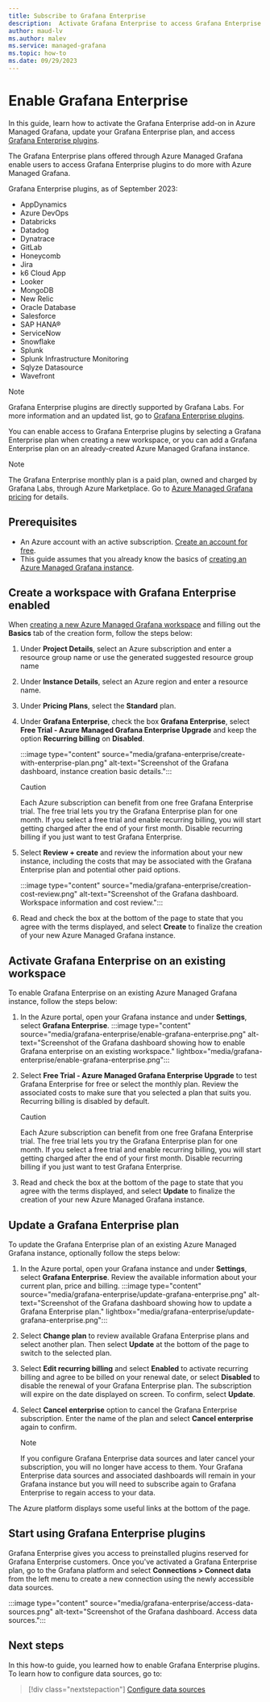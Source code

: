 ```yaml
---
title: Subscribe to Grafana Enterprise
description:  Activate Grafana Enterprise to access Grafana Enterprise plugins within Azure Managed Grafana
author: maud-lv
ms.author: malev
ms.service: managed-grafana
ms.topic: how-to 
ms.date: 09/29/2023
---
```


# Enable Grafana Enterprise

In this guide, learn how to activate the Grafana Enterprise add-on in Azure Managed Grafana, update your Grafana Enterprise plan, and access [Grafana Enterprise plugins](https://grafana.com/docs/plugins/).

The Grafana Enterprise plans offered through Azure Managed Grafana enable users to access Grafana Enterprise plugins to do more with Azure Managed Grafana.

Grafana Enterprise plugins, as of September 2023:

- AppDynamics
- Azure DevOps
- Databricks
- Datadog
- Dynatrace
- GitLab
- Honeycomb
- Jira
- k6 Cloud App
- Looker
- MongoDB
- New Relic
- Oracle Database
- Salesforce
- SAP HANA®
- ServiceNow
- Snowflake
- Splunk
- Splunk Infrastructure Monitoring
- Sqlyze Datasource
- Wavefront

> [!NOTE]
> Grafana Enterprise plugins are directly supported by Grafana Labs. For more information and an updated list, go to [Grafana Enterprise plugins](https://grafana.com/docs/plugins/).

You can enable access to Grafana Enterprise plugins by selecting a Grafana Enterprise plan when creating a new workspace, or you can add a Grafana Enterprise plan on an already-created Azure Managed Grafana instance.

> [!NOTE]
> The Grafana Enterprise monthly plan is a paid plan, owned and charged by Grafana Labs, through Azure Marketplace. Go to [Azure Managed Grafana pricing](https://azure.microsoft.com/pricing/details/managed-grafana/) for details.

## Prerequisites

- An Azure account with an active subscription. [Create an account for free](https://azure.microsoft.com/free).
- This guide assumes that you already know the basics of [creating an Azure Managed Grafana instance](quickstart-managed-grafana-portal.md).

## Create a workspace with Grafana Enterprise enabled

When [creating a new Azure Managed Grafana workspace](quickstart-managed-grafana-portal.md) and filling out the **Basics** tab of the creation form, follow the steps below:

1. Under **Project Details**, select an Azure subscription and enter a resource group name or use the generated suggested resource group name
1. Under **Instance Details**, select an Azure region and enter a resource name.
1. Under **Pricing Plans**, select the **Standard** plan.
1. Under **Grafana Enterprise**, check the box **Grafana Enterprise**, select **Free Trial - Azure Managed Grafana Enterprise Upgrade** and keep the option **Recurring billing** on **Disabled**.

    :::image type="content" source="media/grafana-enterprise/create-with-enterprise-plan.png" alt-text="Screenshot of the Grafana dashboard, instance creation basic details.":::

    > [!CAUTION]
    > Each Azure subscription can benefit from one free Grafana Enterprise trial. The free trial lets you try the Grafana Enterprise plan for one month. If you select a free trial and enable recurring billing, you will start getting charged after the end of your first month. Disable recurring billing if you just want to test Grafana Enterprise.

1. Select **Review + create** and review the information about your new instance, including the costs that may be associated with the Grafana Enterprise plan and potential other paid options.

    :::image type="content" source="media/grafana-enterprise/creation-cost-review.png" alt-text="Screenshot of the Grafana dashboard. Workspace information and cost review.":::

1. Read and check the box at the bottom of the page to state that you agree with the terms displayed, and select **Create** to finalize the creation of your new Azure Managed Grafana instance.

## Activate Grafana Enterprise on an existing workspace

To enable Grafana Enterprise on an existing Azure Managed Grafana instance, follow the steps below:

  1. In the Azure portal, open your Grafana instance and under **Settings**, select **Grafana Enterprise**.
       :::image type="content" source="media/grafana-enterprise/enable-grafana-enterprise.png" alt-text="Screenshot of the Grafana dashboard showing how to enable Grafana enterprise on an existing workspace." lightbox="media/grafana-enterprise/enable-grafana-enterprise.png":::
  1. Select **Free Trial - Azure Managed Grafana Enterprise Upgrade** to test Grafana Enterprise for free or select the monthly plan. Review the associated costs to make sure that you selected a plan that suits you. Recurring billing is disabled by default.
        > [!CAUTION]
        > Each Azure subscription can benefit from one free Grafana Enterprise trial. The free trial lets you try the Grafana Enterprise plan for one month. If you select a free trial and enable recurring billing, you will start getting charged after the end of your first month. Disable recurring billing if you just want to test Grafana Enterprise.

  1. Read and check the box at the bottom of the page to state that you agree with the terms displayed, and select **Update** to finalize the creation of your new Azure Managed Grafana instance.

## Update a Grafana Enterprise plan

To update the Grafana Enterprise plan of an existing Azure Managed Grafana instance, optionally follow the steps below:

  1. In the Azure portal, open your Grafana instance and under **Settings**, select **Grafana Enterprise**. Review the available information about your current plan, price and billing.
    :::image type="content" source="media/grafana-enterprise/update-grafana-enterprise.png" alt-text="Screenshot of the Grafana dashboard showing how to update a Grafana Enterprise plan." lightbox="media/grafana-enterprise/update-grafana-enterprise.png":::
  1. Select **Change plan** to review available Grafana Enterprise plans and select another plan. Then select **Update** at the bottom of the page to switch to the selected plan.
  1. Select **Edit recurring billing** and select **Enabled** to activate recurring billing and agree to be billed on your renewal date, or select **Disabled** to disable the renewal of your Grafana Enterprise plan. The subscription will expire on the date displayed on screen. To confirm, select **Update**.
  1. Select **Cancel enterprise** option to cancel the Grafana Enterprise subscription. Enter the name of the plan and select **Cancel enterprise** again to confirm.

      > [!NOTE]
      > If you configure Grafana Enterprise data sources and later cancel your subscription, you will no longer have access to them. Your Grafana Enterprise data sources and associated dashboards will remain in your Grafana instance but you will need to subscribe again to Grafana Enterprise to regain access to your data.

The Azure platform displays some useful links at the bottom of the page.

## Start using Grafana Enterprise plugins

Grafana Enterprise gives you access to preinstalled plugins reserved for Grafana Enterprise customers. Once you've activated a Grafana Enterprise plan, go to the Grafana platform and select **Connections > Connect data** from the left menu to create a new connection using the newly accessible data sources.

:::image type="content" source="media/grafana-enterprise/access-data-sources.png" alt-text="Screenshot of the Grafana dashboard. Access data sources.":::

## Next steps

In this how-to guide, you learned how to enable Grafana Enterprise plugins. To learn how to configure data sources, go to:

> [!div class="nextstepaction"]
> [Configure data sources](how-to-data-source-plugins-managed-identity.md)
